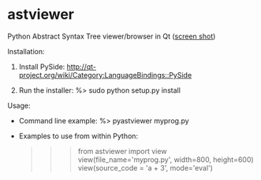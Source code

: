 astviewer
=========

Python Abstract Syntax Tree viewer/browser in Qt ([screen shot](screen_shot.png))

Installation:

1)	Install PySide:
	http://qt-project.org/wiki/Category:LanguageBindings::PySide
	
2)	Run the installer:
	%> sudo python setup.py install
	
Usage:
	
*	Command line example:
	%> pyastviewer  myprog.py
	
*	Examples to use from within Python:

	>>> from astviewer import view
	>>> view(file_name='myprog.py', width=800, height=600)
	>>> view(source_code = 'a + 3', mode='eval')

